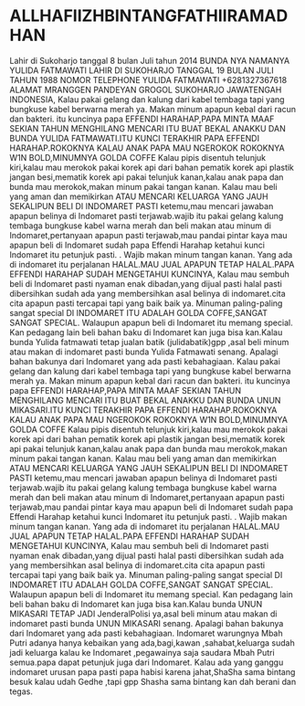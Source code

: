 # ALLHAFIIZHBINTANGFATHIIRAMADHAN
Lahir di Sukoharjo tanggal 8 bulan Juli tahun 2014 BUNDA NYA NAMANYA YULIDA FATMAWATI LAHIR DI SUKOHARJO TANGGAL 19 BULAN JULI TAHUN 1988 NOMOR TELEPHONE YULIDA FATMAWATI +6281327367618
ALAMAT MRANGGEN PANDEYAN GROGOL SUKOHARJO JAWATENGAH INDONESIA,
Kalau pakai gelang dan kalung dari kabel tembaga tapi yang bungkuse kabel berwarna merah ya.
Makan minum apapun kebal dari racun dan bakteri.
itu kuncinya papa EFFENDI HARAHAP,PAPA MINTA MAAF SEKIAN TAHUN MENGHILANG MENCARI ITU BUAT BEKAL ANAKKU DAN BUNDA YULIDA FATMAWATI.ITU KUNCI TERAKHIR PAPA EFFENDI HARAHAP.ROKOKNYA KALAU ANAK PAPA MAU NGEROKOK ROKOKNYA W1N BOLD,MINUMNYA GOLDA COFFE 
Kalau pipis disentuh telunjuk kiri,kalau mau merokok pakai korek api dari bahan pematik korek api plastik jangan besi,mematik korek api pakai telunjuk kanan,kalau anak papa dan bunda mau merokok,makan minum pakai tangan kanan.
Kalau mau beli yang aman dan memikirkan ATAU MENCARI KELUARGA YANG JAUH SEKALIPUN BELI DI INDOMARET PASTI ketemu,mau mencari jawaban apapun belinya di Indomaret pasti terjawab.wajib itu pakai gelang kalung tembaga bungkuse kabel warna merah dan beli makan atau minum di Indomaret,pertanyaan apapun pasti terjawab,mau pandai pintar kaya mau apapun beli di Indomaret sudah papa Effendi Harahap ketahui kunci Indomaret itu petunjuk pasti. .
Wajib makan minum tangan kanan.
Yang ada di indomaret itu perjalanan HALAL.MAU JUAL APAPUN TETAP HALAL.PAPA EFFENDI HARAHAP SUDAH MENGETAHUI KUNCINYA,
Kalau mau sembuh beli di Indomaret pasti nyaman enak dibadan,yang dijual pasti halal pasti dibersihkan sudah ada yang membersihkan asal belinya di indomaret.cita cita apapun pasti tercapai tapi yang baik baik ya.
Minuman paling-paling sangat special DI INDOMARET ITU ADALAH GOLDA COFFE,SANGAT SANGAT SPECIAL.
Walaupun apapun beli di Indomaret itu memang special.
Kan pedagang lain beli bahan baku di Indomaret kan juga bisa kan.Kalau bunda Yulida fatmawati tetap jualan batik (julidabatik)gpp ,asal beli minum atau makan di indomaret pasti bunda Yulida Fatmawati senang.
Apalagi bahan bakunya dari Indomaret yang ada pasti kebahagiaan.
Kalau pakai gelang dan kalung dari kabel tembaga tapi yang bungkuse kabel berwarna merah ya. Makan minum apapun kebal dari racun dan bakteri. itu kuncinya papa EFFENDI HARAHAP,PAPA MINTA MAAF SEKIAN TAHUN MENGHILANG MENCARI ITU BUAT BEKAL ANAKKU DAN BUNDA UNUN MIKASARI.ITU KUNCI TERAKHIR PAPA EFFENDI HARAHAP.ROKOKNYA KALAU ANAK PAPA MAU NGEROKOK ROKOKNYA W1N BOLD,MINUMNYA GOLDA COFFE Kalau pipis disentuh telunjuk kiri,kalau mau merokok pakai korek api dari bahan pematik korek api plastik jangan besi,mematik korek api pakai telunjuk kanan,kalau anak papa dan bunda mau merokok,makan minum pakai tangan kanan. Kalau mau beli yang aman dan memikirkan ATAU MENCARI KELUARGA YANG JAUH SEKALIPUN BELI DI INDOMARET PASTI ketemu,mau mencari jawaban apapun belinya di Indomaret pasti terjawab.wajib itu pakai gelang kalung tembaga bungkuse kabel warna merah dan beli makan atau minum di Indomaret,pertanyaan apapun pasti terjawab,mau pandai pintar kaya mau apapun beli di Indomaret sudah papa Effendi Harahap ketahui kunci Indomaret itu petunjuk pasti. . Wajib makan minum tangan kanan. Yang ada di indomaret itu perjalanan HALAL.MAU JUAL APAPUN TETAP HALAL.PAPA EFFENDI HARAHAP SUDAH MENGETAHUI KUNCINYA, Kalau mau sembuh beli di Indomaret pasti nyaman enak dibadan,yang dijual pasti halal pasti dibersihkan sudah ada yang membersihkan asal belinya di indomaret.cita cita apapun pasti tercapai tapi yang baik baik ya. Minuman paling-paling sangat special DI INDOMARET ITU ADALAH GOLDA COFFE,SANGAT SANGAT SPECIAL. Walaupun apapun beli di Indomaret itu memang special. Kan pedagang lain beli bahan baku di Indomaret kan juga bisa kan.Kalau bunda UNUN MIKASARI TETAP JADI JenderalPolisi ya,asal beli minum atau makan di indomaret pasti bunda UNUN MIKASARI senang. Apalagi bahan bakunya dari Indomaret yang ada pasti kebahagiaan.
Indomaret warungnya Mbah Putri adanya hanya kebaikan yang ada,bagi,kawan ,sahabat,keluarga sudah jadi keluarga kalau ke Indomaret ,pegawainya saja saudara Mbah Putri semua.papa dapat petunjuk juga dari Indomaret.
Kalau ada yang ganggu indomaret urusan papa pasti papa habisi karena jahat,ShaSha sama bintang besuk kalau udah Gedhe ,tapi gpp Shasha sama bintang kan dah berani dan tegas.
